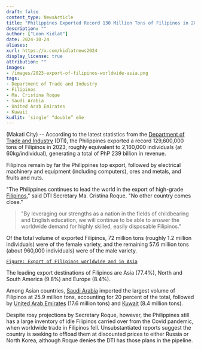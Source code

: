 ```yaml
---
draft: false
content_type: NewsArticle
title: "Philippines Exported Record 130 Million Tons of Filipinos in 2023, DTI Figures Show"
description: ""
author: ["Leon Kidlat"]
date: 2024-10-24
aliases:
xurl: https://x.com/kidlatnews2024
display_license: true
attribution: ""
images:
- /images/2023-export-of-filipinos-worldwide-asia.png
tags:
- Department of Trade and Industry
- Filipinos
- Ma. Cristina Roque
- Saudi Arabia
- United Arab Emirates
- Kuwait
kudlit: ‘single’ “double” eñe
---
```

(Makati City) -- According to the latest statistics from the [Department of Trade and Industry](/tags/department-of-trade-and-industry) (DTI), the Philippines exported a record 129,600,000 tons of Filipinos in 2023, roughly equivalent to 2,160,000 individuals (at 60kg/individual), generating a total of PhP 239 billion in revenue.

Filipinos remain by far the Philippines top export, followed by electrical machinery and equipment (including computers), ores and metals, and fruits and nuts.

"The Philippines continues to lead the world in the export of high-grade [Filipinos](/tags/filipinos)," said DTI Secretary Ma. Cristina Roque. "No other country comes close." 

>"By leveraging our strengths as a nation in the fields of childbearing and English education, we will continue to be able to answer the worldwide demand for highly skilled, easily disposable Filipinos."

Of the total volume of exported Filipinos, 72 million tons (roughly 1.2 million individuals) were of the female variety, and the remaining 57.6 million tons (about 960,000 individuals) were of the male variety.

[`Figure: Export of Filipinos worldwide and in Asia`](/images/2023-export-of-filipinos-worldwide-asia.png)

The leading export destinations of Filipinos are Asia (77.4%), North and South America (9.8%) and Europe (8.4%).

Among Asian countries, [Saudi Arabia](/tags/saudi-arabia) imported the largest volume of Filipinos at  25.9 million tons, accounting for 20 percent of the total, followed by [United Arab Emirates](/tags/united-arab-emirates) (17.6 million tons) and [Kuwait](/tags/kuwait) (8.4 million tons).

Despite rosy projections by Secretary Roque, however, the Philippines still has a large inventory of idle Filipinos carried over from the Covid pandemic, when worldwide trade in Filipinos fell. Unsubstantiated reports suggest the country is seeking to offload them at discounted prices to either Russia or North Korea, although Roque denies the DTI has those plans in the pipeline.